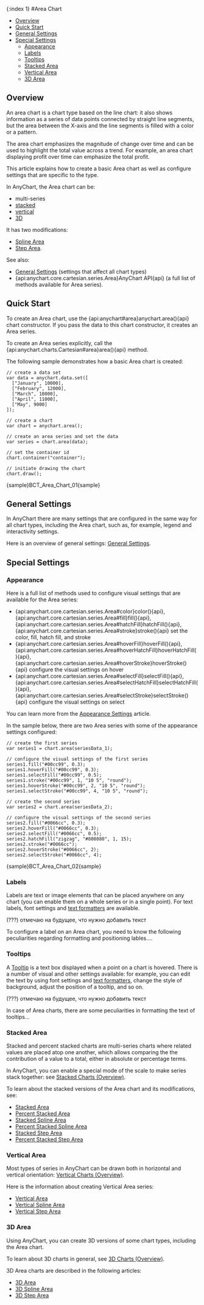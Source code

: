 {:index 1}
#Area Chart

* [Overview](#overview)
* [Quick Start](#quick_start)
* [General Settings](#general_settings)
* [Special Settings](#special_settings)
  * [Appearance](#appearance)
  * [Labels](#labels)
  * [Tooltips](#tooltips)
  * [Stacked Area](#stacked_area)
  * [Vertical Area](#vertical_area)
  * [3D Area](#3d_area)

## Overview

An area chart is a chart type based on the line chart: it also shows information as a series of data points connected by straight line segments, but the area between the X-axis and the line segments is filled with a color or a pattern.

The area chart emphasizes the magnitude of change over time and can be used to highlight the total value across a trend. For example, an area chart displaying profit over time can emphasize the total profit.

This article explains how to create a basic Area chart as well as configure  settings that are specific to the type.

In AnyChart, the Area chart can be:

* multi-series
* [stacked](Stacked_Charts/Overview)
* [vertical](Vertical_Charts/Overview)
* [3D](3D_Charts/Overview)

It has two modifications:

* [Spline Area](Spline_Area_Chart)
* [Step Area](Step_Area_Chart).

See also:

* [General Settings](General_Settings) (settings that affect all chart types)
* {api:anychart.core.cartesian.series.Area}AnyChart API{api} (a full list of methods available for Area series).

## Quick Start

To create an Area chart, use the {api:anychart#area}anychart.area(){api} chart constructor. If you pass the data to this chart constructor, it creates an Area series.

To create an Area series explicitly, call the {api:anychart.charts.Cartesian#area}area(){api} method.

The following sample demonstrates how a basic Area chart is created:

```
// create a data set
var data = anychart.data.set([
  ["January", 10000],
  ["February", 12000],
  ["March", 18000],
  ["April", 11000],
  ["May", 9000]
]);

// create a chart
var chart = anychart.area();

// create an area series and set the data
var series = chart.area(data);

// set the container id
chart.container("container");

// initiate drawing the chart
chart.draw();
```

{sample}BCT\_Area\_Chart\_01{sample}

## General Settings

In AnyChart there are many settings that are configured in the same way for all chart types, including the Area chart, such as, for example, legend and interactivity settings.

Here is an overview of general settings: [General Settings](General_Settings).

## Special Settings

### Appearance

Here is a full list of methods used to configure visual settings that are available for the Area series:

* {api:anychart.core.cartesian.series.Area#color}color(){api}, {api:anychart.core.cartesian.series.Area#fill}fill(){api}, {api:anychart.core.cartesian.series.Area#hatchFill}hatchFill(){api}, {api:anychart.core.cartesian.series.Area#stroke}stroke(){api} set the color, fill, hatch fill, and stroke
* {api:anychart.core.cartesian.series.Area#hoverFill}hoverFill(){api}, {api:anychart.core.cartesian.series.Area#hoverHatchFill}hoverHatchFill(){api}, {api:anychart.core.cartesian.series.Area#hoverStroke}hoverStroke(){api} configure the visual settings on hover
* {api:anychart.core.cartesian.series.Area#selectFill}selectFill(){api}, {api:anychart.core.cartesian.series.Area#selectHatchFill}selectHatchFill(){api}, {api:anychart.core.cartesian.series.Area#selectStroke}selectStroke(){api} configure the visual settings on select

You can learn more from the [Appearance Settings](../Appearance_Settings) article.

In the sample below, there are two Area series with some of the appearance settings configured:

```
// create the first series
var series1 = chart.area(seriesData_1);

// configure the visual settings of the first series
series1.fill("#00cc99", 0.3);
series1.hoverFill("#00cc99", 0.3);
series1.selectFill("#00cc99", 0.5);
series1.stroke("#00cc99", 1, "10 5", "round");
series1.hoverStroke("#00cc99", 2, "10 5", "round");
series1.selectStroke("#00cc99", 4, "10 5", "round");

// create the second series
var series2 = chart.area(seriesData_2);

// configure the visual settings of the second series
series2.fill("#0066cc", 0.3);
series2.hoverFill("#0066cc", 0.3);
series2.selectFill("#0066cc", 0.5);
series2.hatchFill("zigzag", "#808080", 1, 15);
series2.stroke("#0066cc");
series2.hoverStroke("#0066cc", 2);
series2.selectStroke("#0066cc", 4);
```

{sample}BCT\_Area\_Chart\_02{sample}

### Labels

Labels are text or image elements that can be placed anywhere on any chart (you can enable them on a whole series or in a single point). For text labels, font settings and [text formatters](../Common_Settings/Text_Formatters) are available.

(???) отмечаю на будущее, что нужно добавить текст

To configure a label on an Area chart, you need to know the following peculiarities regarding formatting and positioning lables.... 

### Tooltips

A [Tooltip](../Common_Settings/Tooltip) is a text box displayed when a point on a chart is hovered. There is a number of visual and other settings available: for example, you can edit the text by using font settings and [text formatters](../Common_Settings/Text_Formatters), change the style of background, adjust the position of a tooltip, and so on.

(???) отмечаю на будущее, что нужно добавить текст

In case of Area charts, there are some peculiarities in formatting the text of tooltips...

### Stacked Area

Stacked and percent stacked charts are multi-series charts where related values are placed atop one another, which allows comparing the the contribution of a value to a total, either in absolute or percentage terms. 

In AnyChart, you can enable a special mode of the scale to make series stack together: see [Stacked Charts (Overview)](Stacked_Charts/Overview).

To learn about the stacked versions of the Area chart and its modifications, see:

* [Stacked Area](Stacked_Charts/Stacked_Area_Chart)
* [Percent Stacked Area](Stacked_Charts/Persent_Stacked_Area_Chart)
* [Stacked Spline Area](Stacked_Charts/Stacked_Spline_Area_Chart)
* [Percent Stacked Spline Area](Stacked_Charts/Persent_Stacked_Spline_Area_Chart)
* [Stacked Step Area](Stacked_Charts/Stacked_Step_Area_Chart)
* [Percent Stacked Step Area](Stacked_Charts/Persent_Stacked_Area_Chart)

### Vertical Area

Most types of series in AnyChart can be drawn both in horizontal and vertical orientation: [Vertical Charts (Overview)](Vertical_Charts/Overview).

Here is the information about creating Vertical Area series:

* [Vertical Area](Vertical_Charts/Vertical_Area_Chart)
* [Vertical Spline Area](Vertical_Charts/Vertical_Spline_Area_Chart)
* [Vertical Step Area](Vertical_Charts/Vertical_Step_Area_Chart)

### 3D Area

Using AnyChart, you can create 3D versions of some chart types, including the Area chart.

To learn about 3D charts in general, see [3D Charts (Overview)](3D_Charts/Overview).

3D Area charts are described in the following articles:

* [3D Area](3D_Charts/3D_Area_Chart)
* [3D Spline Area](3D_Charts/3D_Spline_Area_Chart)
* [3D Step Area](3D_Charts/3D_Step_Area_Chart)